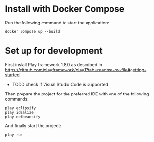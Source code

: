# Install with Docker Compose

Run the following command to start the application:

```
docker compose up --build
```

# Set up for development

First install Play framework 1.8.0 as described in https://github.com/playframework/play1?tab=readme-ov-file#getting-started

* TODO check if Visual Studio Code is supported

Then prepare the project for the preferred IDE with one of the following commands:

```
play eclipsify
play idealize
play netbeansify
```

And finally start the project:

```
play run
```
